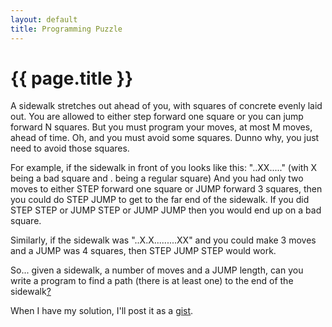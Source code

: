 ```yaml
---
layout: default
title: Programming Puzzle
---
```

# {{ page.title }}

A sidewalk stretches out ahead of you, with squares of concrete evenly laid out. You are allowed to either step forward one square or you can jump forward N squares. But you must program your moves, at most M moves, ahead of time. Oh, and you must avoid some squares. Dunno why, you just need to avoid those squares.

For example, if the sidewalk in front of you looks like this: "..XX....." (with X being a bad square and . being a regular square)
And you had only two moves to either STEP forward one square or JUMP forward 3 squares, then you could do STEP JUMP to get to the far end of the sidewalk. If you did STEP STEP or JUMP STEP or JUMP JUMP then you would end up on a bad square.

Similarly, if the sidewalk was "..X.X.........XX" and you could make 3 moves and a JUMP was 4 squares, then STEP JUMP STEP would work.

So... given a sidewalk, a number of moves and a JUMP length, can you write a program to find a path (there is at least one) to the end of the sidewalk<a href="http://www.hacker.org/runaway">?</a>

When I have my solution, I'll post it as a <a href="https://gist.github.com/johnb">gist</a>.

